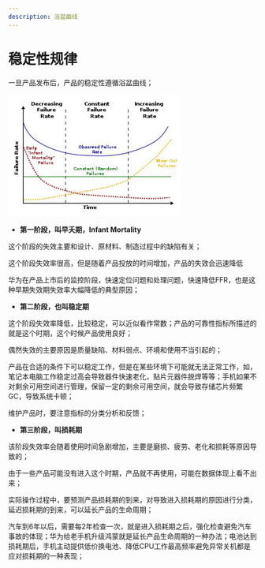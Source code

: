 ```yaml
---
description: 浴盆曲线
---
```


# 稳定性规律

一旦产品发布后，产品的稳定性遵循浴盆曲线；

![&#x6D74;&#x76C6;&#x66F2;&#x7EBF;](../.gitbook/assets/image%20%2883%29.png)

* **第一阶段，叫早夭期，Infant Mortality**

这个阶段的失效主要和设计、原材料、制造过程中的缺陷有关；

这个阶段失效率很高，但是随着产品投放的时间增加，产品的失效会迅速降低

华为在产品上市后的监控阶段，快速定位问题和处理问题，快速降低FFR，也是这种早期失效期失效率大幅降低的典型原因；

* **第二阶段，也叫稳定期**

这个阶段失效率降低，比较稳定，可以近似看作常数；产品的可靠性指标所描述的就是这个时期，这个时候产品使用良好；

偶然失效的主要原因是质量缺陷、材料弱点、环境和使用不当引起的；

产品在合适的条件下可以稳定工作，但是在某些环境下可能就无法正常工作，如，笔记本电脑工作稳定过高会导致器件快速老化，贴片元器件脱焊等等；手机如果不对剩余可用空间进行管理，保留一定的剩余可用空间，就会导致存储芯片频繁GC，导致系统卡顿；

维护产品时，要注意指标的分类分析和反馈；

* **第三阶段，叫损耗期**

该阶段失效率会随着使用时间急剧增加，主要是磨损、疲劳、老化和损耗等原因导致的；

由于一些产品可能没有进入这个时期，产品就不再使用，可能在数据体现上看不出来；

实际操作过程中，要预测产品损耗期的到来，对导致进入损耗期的原因进行分类，延迟损耗期的到来，可以延长产品的生命周期；

汽车到6年以后，需要每2年检查一次，就是进入损耗期之后，强化检查避免汽车事故的体现；华为给老手机升级鸿蒙就是延长产品生命周期的一种办法；电池达到损耗期后，手机主动提供低价换电池、降低CPU工作最高频率避免异常关机都是应对损耗期的一种表现；

